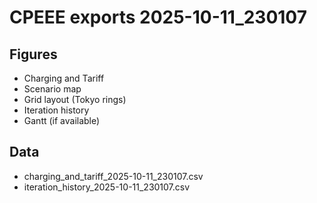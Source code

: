 # CPEEE exports 2025-10-11_230107
## Figures
- Charging and Tariff
- Scenario map
- Grid layout (Tokyo rings)
- Iteration history
- Gantt (if available)
## Data
- charging_and_tariff_2025-10-11_230107.csv
- iteration_history_2025-10-11_230107.csv
